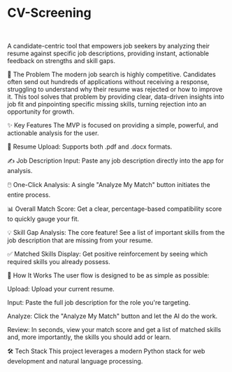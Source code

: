 # CV-Screening
<br>

A candidate-centric tool that empowers job seekers by analyzing their resume against specific job descriptions, providing instant, actionable feedback on strengths and skill gaps.


🎯 The Problem
The modern job search is highly competitive. Candidates often send out hundreds of applications without receiving a response, struggling to understand why their resume was rejected or how to improve it. This tool solves that problem by providing clear, data-driven insights into job fit and pinpointing specific missing skills, turning rejection into an opportunity for growth.

✨ Key Features
The MVP is focused on providing a simple, powerful, and actionable analysis for the user.

📄 Resume Upload: Supports both .pdf and .docx formats.

✍️ Job Description Input: Paste any job description directly into the app for analysis.

🖱️ One-Click Analysis: A single "Analyze My Match" button initiates the entire process.

📊 Overall Match Score: Get a clear, percentage-based compatibility score to quickly gauge your fit.

💡 Skill Gap Analysis: The core feature! See a list of important skills from the job description that are missing from your resume.

✅ Matched Skills Display: Get positive reinforcement by seeing which required skills you already possess.

🚀 How It Works
The user flow is designed to be as simple as possible:

Upload: Upload your current resume.

Input: Paste the full job description for the role you're targeting.

Analyze: Click the "Analyze My Match" button and let the AI do the work.

Review: In seconds, view your match score and get a list of matched skills and, more importantly, the skills you should add or learn.

🛠️ Tech Stack
This project leverages a modern Python stack for web development and natural language processing.
